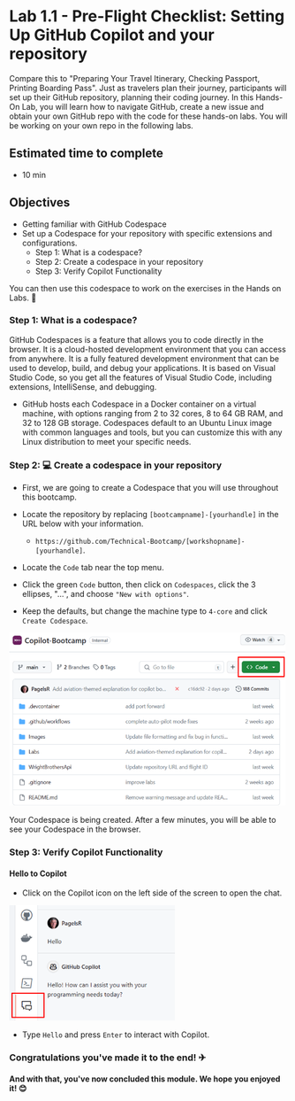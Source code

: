 # Lab 1.1 - Pre-Flight Checklist: Setting Up GitHub Copilot and your repository

Compare this to "Preparing Your Travel Itinerary, Checking Passport, Printing Boarding Pass". Just as travelers plan their journey, participants will set up their GitHub repository, planning their coding journey. In this Hands-On Lab, you will learn how to navigate GitHub, create a new issue and obtain your own GitHub repo with the code for these hands-on labs. You will be working on your own repo in the following labs.

## Estimated time to complete

- 10 min

## Objectives

- Getting familiar with GitHub Codespace
- Set up a Codespace for your repository with specific extensions and configurations.
    - Step 1: What is a codespace?
    - Step 2: Create a codespace in your repository
    - Step 3: Verify Copilot Functionality

You can then use this codespace to work on the exercises in the Hands on Labs. 🔨

### Step 1: What is a codespace?

GitHub Codespaces is a feature that allows you to code directly in the browser. It is a cloud-hosted development environment that you can access from anywhere. It is a fully featured development environment that can be used to develop, build, and debug your applications. It is based on Visual Studio Code, so you get all the features of Visual Studio Code, including extensions, IntelliSense, and debugging.

- GitHub hosts each Codespace in a Docker container on a virtual machine, with options ranging from 2 to 32 cores, 8 to 64 GB RAM, and 32 to 128 GB storage. Codespaces default to an Ubuntu Linux image with common languages and tools, but you can customize this with any Linux distribution to meet your specific needs.

### Step 2: 💻 Create a codespace in your repository

- First, we are going to create a Codespace that you will use throughout this bootcamp.

- Locate the repository by replacing `[bootcampname]-[yourhandle]` in the URL below with your information.

    - `https://github.com/Technical-Bootcamp/[workshopname]-[yourhandle]`.

- Locate the `Code` tab near the top menu.
- Click the green `Code` button, then click on `Codespaces`, click the 3 ellipses, "...", and choose `"New with options"`.

- Keep the defaults, but change the machine type to `4-core` and click `Create Codespace`.

<img src="../../Images/Screenshot-CodespaceSetUp.png" width="500">

Your Codespace is being created. After a few minutes, you will be able to see your Codespace in the browser.

### Step 3: Verify Copilot Functionality

#### Hello to Copilot

- Click on the Copilot icon on the left side of the screen to open the chat.

<img src="../../Images/Screenshot-ChatIcon.png" width="300">

- Type `Hello` and press `Enter` to interact with Copilot.

### Congratulations you've made it to the end! &#9992;

#### And with that, you've now concluded this module. We hope you enjoyed it! &#x1F60A;
